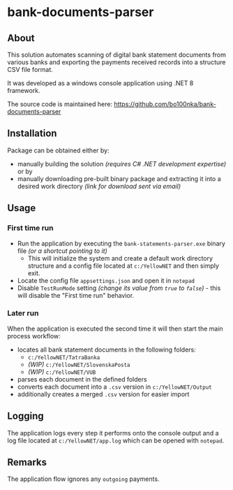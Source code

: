 # bank-documents-parser

## About
This solution automates scanning of digital bank statement documents from various banks and exporting the payments received records into a structure CSV file format.

It was developed as a windows console application using .NET 8 framework.

The source code is maintained here: https://github.com/bo100nka/bank-documents-parser

## Installation
Package can be obtained either by:
- manually building the solution _(requires C# .NET development expertise)_ or by
- manually downloading pre-built binary package and extracting it into a desired work directory _(link for download sent via email)_

## Usage

### First time run
* Run the application by executing the `bank-statements-parser.exe` binary file _(or a shortcut pointing to it)_
    * This will initialize the system and create a default work directory structure and a config file located at `c:/YellowNET` and then simply exit.
* Locate the config file `appsettings.json` and open it in `notepad`
* Disable `TestRunMode` setting _(change its value from `true` to `false`)_ - this will disable the "First time run" behavior.

### Later run
When the application is executed the second time it will then start the main process workflow:
- locates all bank statement documents in the following folders:
    - `c:/YellowNET/TatraBanka`
    - _(WIP)_ `c:/YellowNET/SlovenskaPosta`
    - _(WIP)_ `c:/YellowNET/VUB`
- parses each document in the defined folders
- converts each document into a `.csv` version in `c:/YellowNET/Output`
- additionally creates a merged `.csv` version for easier import

## Logging
The application logs every step it performs onto the console output and a log file located at `c:/YellowNET/app.log` which can be opened with `notepad`.

## Remarks
The application flow ignores any `outgoing` payments.